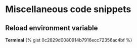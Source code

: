 # Miscellaneous code snippets

## Reload environment variable

**Terminal**
{% gist 0c2829d0080914b7916ecc72356ac4bf %}

